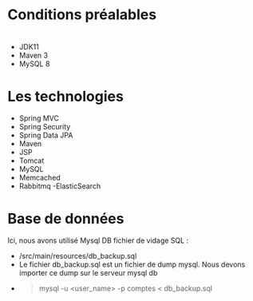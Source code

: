 # Conditions préalables
#
- JDK11
- Maven 3
- MySQL 8

# Les technologies
- Spring MVC
- Spring Security
- Spring Data JPA
- Maven
- JSP
- Tomcat
- MySQL
- Memcached
- Rabbitmq
 -ElasticSearch
# Base de données
Ici, nous avons utilisé Mysql DB
fichier de vidage SQL :
- /src/main/resources/db_backup.sql
- Le fichier db_backup.sql est un fichier de dump mysql. Nous devons importer ce dump sur le serveur mysql db
- > mysql -u <user_name> -p comptes < db_backup.sql


